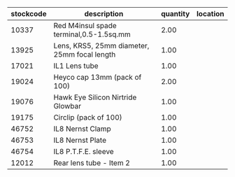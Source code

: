 |stockcode|description|quantity|location|
|---------|-----------|--------|--------|
|10337|Red M4insul spade terminal,0.5-1.5sq.mm|2.00||
|13925|Lens, KRS5, 25mm diameter, 25mm focal length|1.00||
|17021|IL1 Lens tube|1.00||
|19024|Heyco cap 13mm (pack of 100)|2.00| |
|19076|Hawk Eye Silicon Nirtride Glowbar|1.00||
|19175|Circlip (pack of 100)|1.00||
|46752|IL8 Nernst Clamp|1.00||
|46753|IL8 Nernst Plate|1.00||
|46754|IL8 P.T.F.E. sleeve|1.00||
|12012|Rear lens tube - Item 2|1.00||
